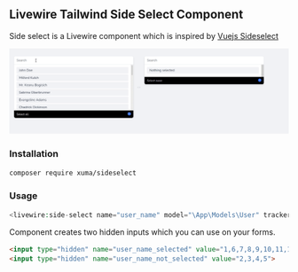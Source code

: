 ## Livewire Tailwind Side Select Component

Side select is a Livewire component which is inspired by  [Vuejs Sideselect](https://github.com/juliorosseti/vue-select-sides)


![Sideselect](selection.gif)

### Installation


```bash
composer require xuma/sideselect
```

### Usage

```php
<livewire:side-select name="user_name" model="\App\Models\User" tracker="id" label="name"/>
```

Component creates two hidden inputs which you can use on your forms.

```html
<input type="hidden" name="user_name_selected" value="1,6,7,8,9,10,11,12,13,14,15,16,17,18,19,20,21">
<input type="hidden" name="user_name_not_selected" value="2,3,4,5">
```